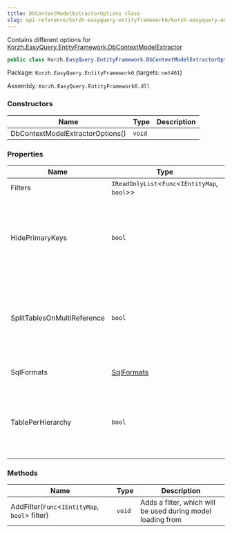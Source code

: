 ```yaml
---
title: DbContextModelExtractorOptions class
slug: api-reference/korzh-easyquery-entityframework6/korzh-easyquery-entityframework-namespace/dbcontextmodelextractoroptions-class
---
```



Contains different options for [Korzh.EasyQuery.EntityFramework.DbContextModelExtractor](/api-reference/korzh-easyquery-entityframework6/korzh-easyquery-entityframework-namespace/dbcontextmodelextractor-class)
```csharp
public class Korzh.EasyQuery.EntityFramework.DbContextModelExtractorOptions

```
Package: `Korzh.EasyQuery.EntityFramework6` (targets: `net461`)

Assembly: `Korzh.EasyQuery.EntityFramework6.dll`

### Constructors

| Name | Type | Description | 
| --- | --- | --- | 
| DbContextModelExtractorOptions() | `void` |  | 


### Properties

| Name | Type | Description | 
| --- | --- | --- | 
| Filters | `IReadOnlyList`&lt;`Func`&lt;`IEntityMap`, `bool`&gt;&gt; | The Filtes | 
| HidePrimaryKeys | `bool` | Gets or sets a value indicating whether we need to hide primary key fields in the data model. | 
| SplitTablesOnMultiReference | `bool` | Split one table on two (or more) if there are multi-references between two tables | 
| SqlFormats | [SqlFormats](/api-reference/korzh-easyquery-db/korzh-easyquery-db-namespace/sqlformats-class) | Gets or sets the SQL formats. | 
| TablePerHierarchy | `bool` | If true, add one table for each entity derived from one abstract type | 


### Methods

| Name | Type | Description | 
| --- | --- | --- | 
| AddFilter(`Func`&lt;`IEntityMap`, `bool`&gt; filter) | `void` | Adds a filter, which will be used during model loading from <see cref="!:DbContext" /> |